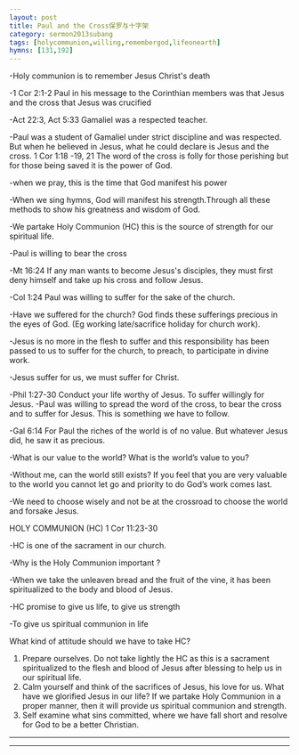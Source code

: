 ```yaml
---
layout: post
title: Paul and the Cross保罗与十字架
category: sermon2013subang
tags: [holycommunion,willing,remembergod,lifeonearth]
hymns: [131,192]
---
```

-Holy communion is to remember Jesus Christ's death

-1 Cor 2:1-2 Paul in his message to the Corinthian members was that Jesus and the cross that Jesus was crucified

-Act 22:3, Act 5:33 Gamaliel was a respected teacher.

-Paul was a student of Gamaliel under strict discipline and was respected. But when he believed in Jesus, what he could declare is Jesus and the cross.
1 Cor 1:18 -19, 21 The word of the cross is folly for those perishing but for those being saved it is the power of God.

-when we pray, this is the time that God manifest his power 

-When we sing hymns, God will manifest his strength.Through all these methods to show his greatness and wisdom of God.

-We partake Holy Communion (HC) this is the source of strength for our spiritual life.

-Paul is willing to bear the cross

-Mt 16:24 If any man wants to become Jesus's disciples, they must first deny himself and take up his cross and follow Jesus.

-Col 1:24 Paul was willing to suffer for the sake of the church.

-Have we suffered for the church? God finds these sufferings precious in the eyes of God. (Eg working late/sacrifice holiday for church work).

-Jesus is no more in the flesh to suffer and this responsibility has been passed to us to suffer for the church, to preach, to participate in divine work.

-Jesus suffer for us, we must suffer for Christ.

-Phil 1:27-30 Conduct your life worthy of Jesus. To suffer willingly for Jesus. -Paul was willing to spread the word of the cross, to bear the cross and to suffer for Jesus. This is something we have to follow.

-Gal 6:14 For Paul the riches of the world is of no value. But whatever Jesus did, he saw it as precious.  

-What is our value to the world? What is the world’s value to you?

-Without me, can the world still exists? If you feel that you are very valuable to the world you cannot let go and priority to do God’s work comes last.

-We need to choose wisely and not be at the crossroad to choose the world and forsake Jesus. 

HOLY COMMUNION (HC) 
1 Cor 11:23-30 

-HC is one of the sacrament in our church. 

-Why is the Holy Communion important ? 

-When we take the unleaven bread and the fruit of the vine, it has been spiritualized to the body and blood of Jesus.

-HC promise to give us life, to give us strength

-To give us spiritual communion in life

What kind of attitude should we have to take HC?
1)	Prepare ourselves. Do not take lightly the HC as this is a sacrament spiritualized to the flesh and blood of Jesus after blessing to help us in our spiritual life.
2)	Calm yourself and think of the sacrifices of Jesus, his love for us. What have we glorified Jesus in our life? If we partake Holy Communion in a proper manner, then it will provide us spiritual communion and strength.
3)	Self examine what sins committed, where we have fall short  and resolve for God to be a better Christian.




----
****
